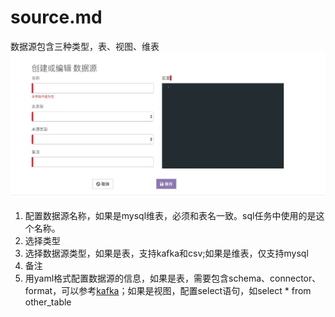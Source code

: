 # source.md
数据源包含三种类型，表、视图、维表
![](/docs/media/15615333222030/15615337816768.jpg)
1. 配置数据源名称，如果是mysql维表，必须和表名一致。sql任务中使用的是这个名称。
2. 选择类型
3. 选择数据源类型，如果是表，支持kafka和csv;如果是维表，仅支持mysql
4. 备注
5. 用yaml格式配置数据源的信息，如果是表，需要包含schema、connector、format，可以参考[kafka](/docs/static_files/kafka.md)；如果是视图，配置select语句，如select * from other_table

